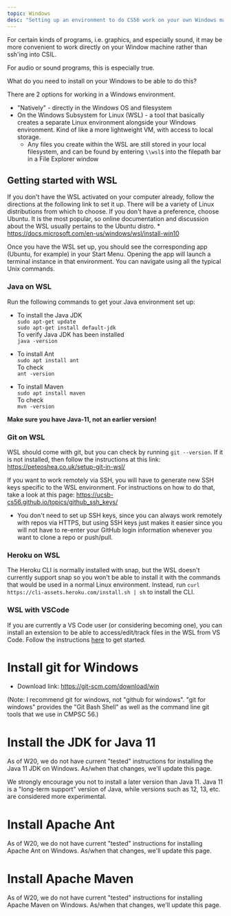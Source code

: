 ```yaml
---
topic: Windows
desc: "Setting up an environment to do CS56 work on your own Windows machine (not ssh'ing into CSIL)"
---
```


For certain kinds of programs, i.e. graphics, and especially sound, 
it may be more convenient to work directly on your Window machine rather than 
ssh'ing into CSIL.

For audio or sound programs, this is especially true.

What do you need to install on your Windows to be able to do this?

There are 2 options for working in a Windows environment.
  * "Natively" - directly in the Windows OS and filesystem 
  * On the Windows Subsystem for Linux (WSL) - a tool that basically creates a separate Linux environment alongside your Windows environment. Kind of like a more lightweight VM, with access to local storage.
    * Any files you create within the WSL are still stored in your local filesystem, and can be found by entering `\\wsl$` into the filepath bar in a File Explorer window
    
## Getting started with WSL

If you don't have the WSL activated on your computer already, follow the directions at the following link to set it up. There will be a variety of Linux distributions from which to choose. If you don't have a preference, choose Ubuntu. It is the most popular, so online documentation and discussion about the WSL usually pertains to the Ubuntu distro.
    * https://docs.microsoft.com/en-us/windows/wsl/install-win10
    
Once you have the WSL set up, you should see the corresponding app (Ubuntu, for example) in your Start Menu. Opening the app will launch a terminal instance in that environment. You can navigate using all the typical Unix commands.

### Java on WSL

Run the following commands to get your Java environment set up:

* To install the Java JDK <br />
`sudo apt-get update` <br />
`sudo apt-get install default-jdk` <br />
 To verify Java JDK has been installed <br />
 `java -version`

* To install Ant <br />
`sudo apt install ant` <br />
To check  <br />
`ant -version`

* To install Maven<br />
`sudo apt install maven`<br />
To check <br />
`mvn -version`

**Make sure you have Java-11, not an earlier version!**

### Git on WSL

WSL should come with git, but you can check by running `git --version`. If it is not installed, then follow the instructions at this link: https://peteoshea.co.uk/setup-git-in-wsl/

If you want to work remotely via SSH, you will have to generate new SSH keys specific to the WSL environment. For instructions on how to do that, take a look at this page: https://ucsb-cs56.github.io/topics/github_ssh_keys/
   * You don't need to set up SSH keys, since you can always work remotely with repos via HTTPS, but using SSH keys just makes it easier since you will not have to re-enter your GitHub login information whenever you want to clone a repo or push/pull.

### Heroku on WSL

The Heroku CLI is normally installed with snap, but the WSL doesn't currently support snap so you won't be able to install it with the commands that would be used in a normal Linux environment. Instead, run `curl https://cli-assets.heroku.com/install.sh | sh` to install the CLI.

### WSL with VSCode

If you are currently a VS Code user (or considering becoming one), you can install an extension to be able to access/edit/track files in the WSL from VS Code. Follow the instructions [here](LINK) to get started.

# Install git for Windows

* Download link: <https://git-scm.com/download/win>

(Note: I recommend git for windows, not "github for windows".  "git for windows" provides the "Git Bash Shell" as well as the command line git tools that we use in CMPSC 56.)

# Install the JDK for Java 11

As of W20, we do not have current "tested" instructions for installing the Java 11 JDK on Windows. As/when that changes, we'll update this page.

We strongly encourage you not to install a later version than Java 11.  Java 11 is a "long-term support" version of Java, while versions such as 12, 13, etc. are considered more experimental.

# Install Apache Ant

As of W20, we do not have current "tested" instructions for installing Apache Ant on Windows. As/when that changes, we'll update this page.

# Install Apache Maven

As of W20, we do not have current "tested" instructions for installing Apache Maven on Windows. As/when that changes, we'll update this page.

